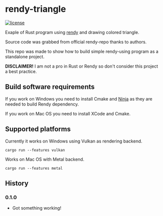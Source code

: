 # rendy-triangle
[![license](https://img.shields.io/badge/license-MIT-blue.svg)](LICENSE)

Exaple of Rust program using [rendy](https://github.com/amethyst/rendy) and drawing colored triangle.

Source code was grabbed from official rendy-repo thanks to authors.

This repo was made to show how to build simple rendy-using program as a standalone project.

**DISCLAIMER!** I am not a pro in Rust or Rendy so don't consider this project a best practice.

## Build software requirements

If you work on Windows you need to install Cmake and [Ninja](https://github.com/ninja-build/ninja/releases) as they are needed to build Rendy dependency.

If you work on Mac OS you need to install XCode and Cmake.

## Supported platforms

Currently it works on Windows using Vulkan as rendering backend.

```
cargo run --features vulkan
```

Works on Mac OS with Metal backend.

```
cargo run --features metal
```

## History

### 0.1.0
 - Got something working!
